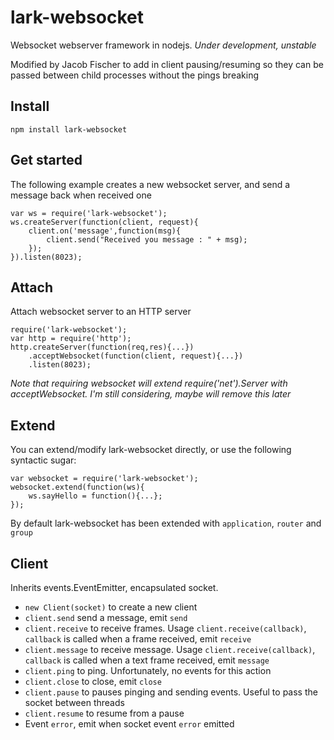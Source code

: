 # lark-websocket
Websocket webserver framework in nodejs. *Under development, unstable*

Modified by Jacob Fischer to add in client pausing/resuming so they can be passed between child processes without the pings breaking

## Install

    npm install lark-websocket

## Get started
The following example creates a new websocket server, and send a message back when received one

    var ws = require('lark-websocket');
    ws.createServer(function(client, request){
        client.on('message',function(msg){
            client.send("Received you message : " + msg);
        });
    }).listen(8023);

## Attach
Attach websocket server to an HTTP server

    require('lark-websocket');
    var http = require('http');
    http.createServer(function(req,res){...})
        .acceptWebsocket(function(client, request){...})
        .listen(8023);

*Note that requiring websocket will extend require('net').Server with acceptWebsocket. I'm still considering, maybe will remove this later*

## Extend
You can extend/modify lark-websocket directly, or use the following syntactic sugar:

    var websocket = require('lark-websocket');
    websocket.extend(function(ws){
        ws.sayHello = function(){...};
    });

By default lark-websocket has been extended with `application`, `router` and `group`

## Client
Inherits events.EventEmitter, encapsulated socket.

* `new Client(socket)`  to create a new client
* `client.send` send a message, emit `send`
* `client.receive` to receive frames. Usage `client.receive(callback)`, `callback` is called when a frame received, emit `receive`
* `client.message` to receive message. Usage `client.receive(callback)`, `callback` is called when a text frame  received, emit `message`
* `client.ping` to ping. Unfortunately, no events for this action
* `client.close` to close, emit `close`
* `client.pause` to pauses pinging and sending events. Useful to pass the socket between threads
* `client.resume` to resume from a pause
* Event `error`, emit when socket event `error` emitted
